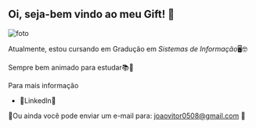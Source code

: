 ## Oi, seja-bem vindo ao meu Gift! 👋
![foto](https://media1.tenor.com/images/d187f6cc75de75a9a2dd611a43e1391e/tenor.gif?itemid=15523929)

Atualmente, estou cursando em Gradução em *Sistemas de Informação*🖥🤓

Sempre bem animado para estudar📚🚀

Para mais informação

* 📜Linkedln📜

📩Ou ainda você pode enviar um e-mail para: joaovitor0508@gmail.com 📩


